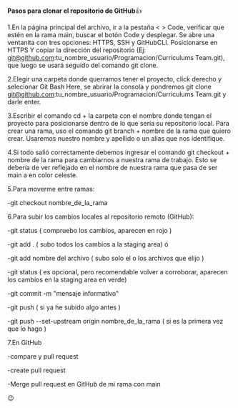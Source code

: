 **Pasos para clonar el repositorio de GitHub**:+1:

1.En la página principal del archivo, ir a la pestaña < > Code, verificar que estén en la rama main, buscar el botón Code y desplegar. Se abre una ventanita con tres opciones: HTTPS, SSH y GitHubCLI. Posicionarse en HTTPS Y copiar la dirección del repositorio (Ej: git@github.com:tu_nombre_usuario/Programacion/Curriculums Team.git), que luego se usará seguido del comando git clone.

2.Elegir una carpeta donde querramos tener el proyecto, click derecho y selecionar Git Bash Here, se abrirar la consola y pondremos git clone git@github.com:tu_nombre_usuario/Programacion/Curriculums Team.git y darle enter.

3.Escribir el comando cd + la carpeta con el nombre donde tengan el proyecto para posicionarse dentro de lo que sería su repositorio local.
Para crear una rama, uso el comando git branch + nombre de la rama que quiero crear. Usaremos nuestro nombre y apellido o un alias que nos identifique.

4.Si todo salió correctamente debemos ingresar el comando git checkout + nombre de la rama para cambiarnos a nuestra rama de trabajo.
Esto se debería de ver reflejado en el nombre de nuestra rama que pasa de ser main a <elnombre de nuestra rama> en color celeste.

5.Para moverme entre ramas:

-git checkout nombre_de_la_rama

6.Para subir los cambios locales al repositorio remoto (GitHub):

-git status ( compruebo los cambios, aparecen en rojo )

-git add . ( subo todos los cambios a la staging area) ó

-git add nombre del archivo ( subo solo el o los archivos que elijo )

-git status ( es opcional, pero recomendable volver a corroborar, aparecen los cambios en la staging area en verde)

-git commit -m "mensaje informativo"

-git push ( si ya he subido algo antes )

-git push --set-upstream origin nombre_de_la_rama ( si es la primera vez que lo hago )

7.En GitHub

-compare y pull request

-create pull request

-Merge pull request en GitHub de mi rama con main 

:wink:




